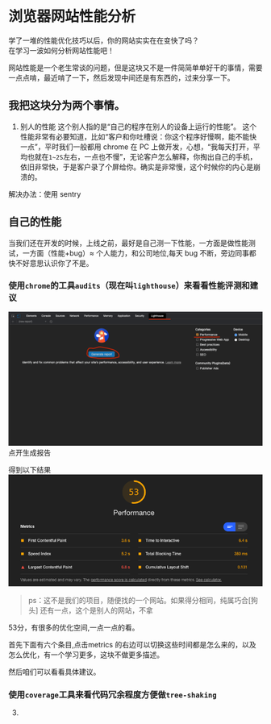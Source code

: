 # 浏览器网站性能分析

学了一堆的性能优化技巧以后，你的网站实实在在变快了吗？  
在学习一波如何分析网站性能吧！

网站性能是一个老生常谈的问题，但是这块又不是一件简简单单好干的事情，需要一点点啃，最近啃了一下，然后发现中间还是有东西的，过来分享一下。

## 我把这块分为两个事情。

1. 别人的性能
   这个别人指的是“自己的程序在别人的设备上运行的性能”。
   这个性能非常有必要知道，比如“客户和你吐槽说：你这个程序好慢啊，能不能快一点”，平时我们一般都用 chrome 在 PC 上做开发，心想，“我每天打开，平均也就在`1~2S`左右，一点也不慢”，无论客户怎么解释，你掏出自己的手机，依旧非常快，于是客户录了个屏给你。确实是非常慢，这个时候你的内心是崩溃的。

解决办法：使用 sentry

## 自己的性能

当我们还在开发的时候，上线之前，最好是自己测一下性能，一方面是做性能测试，一方面（性能+bug）≈ 个人能力，和公司地位,每天 bug 不断，旁边同事都快不好意思认识你了不是。

### 使用`chrome`的工具`audits`（现在叫`lighthouse`）来看看性能评测和建议

!['性能面板'](../../imgs/performance/001.png)
点开生成报告

得到以下结果
!['性能面板'](../../imgs/performance/002.png)

> ps：这不是我们的项目，随便找的一个网站。如果得分相同，纯属巧合[狗头]
> 还有一点，这个是别人的网站，不拿

53分，有很多的优化空间,一点一点的看。

首先下面有六个条目,点击metrics 的右边可以切换这些时间都是怎么来的，以及怎么优化，有一个学习更多，这块不做更多描述。

然后咱们可以看看具体建议。



### 使用`coverage`工具来看代码冗余程度方便做`tree-shaking`

3.
